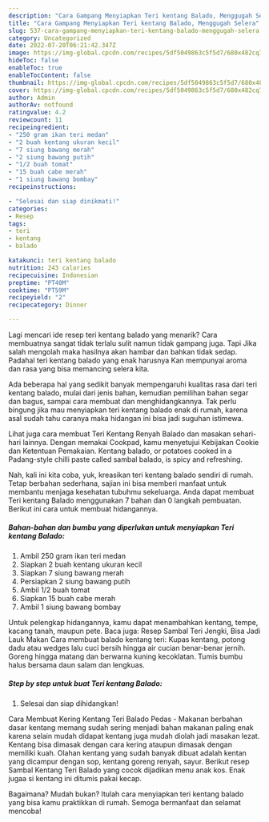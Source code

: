 ```yaml
---
description: "Cara Gampang Menyiapkan Teri kentang Balado, Menggugah Selera"
title: "Cara Gampang Menyiapkan Teri kentang Balado, Menggugah Selera"
slug: 537-cara-gampang-menyiapkan-teri-kentang-balado-menggugah-selera
category: Uncategorized
date: 2022-07-20T06:21:42.347Z
image: https://img-global.cpcdn.com/recipes/5df5049863c5f5d7/680x482cq70/teri-kentang-balado-foto-resep-utama.jpg
hideToc: false
enableToc: true
enableTocContent: false
thumbnail: https://img-global.cpcdn.com/recipes/5df5049863c5f5d7/680x482cq70/teri-kentang-balado-foto-resep-utama.jpg
cover: https://img-global.cpcdn.com/recipes/5df5049863c5f5d7/680x482cq70/teri-kentang-balado-foto-resep-utama.jpg
author: Admin
authorAv: notfound
ratingvalue: 4.2
reviewcount: 11
recipeingredient:
- "250 gram ikan teri medan"
- "2 buah kentang ukuran kecil"
- "7 siung bawang merah"
- "2 siung bawang putih"
- "1/2 buah tomat"
- "15 buah cabe merah"
- "1 siung bawang bombay"
recipeinstructions:

- "Selesai dan siap dinikmati!"
categories:
- Resep
tags:
- teri
- kentang
- balado

katakunci: teri kentang balado 
nutrition: 243 calories
recipecuisine: Indonesian
preptime: "PT40M"
cooktime: "PT59M"
recipeyield: "2"
recipecategory: Dinner

---
```



Lagi mencari ide resep teri kentang balado yang menarik? Cara membuatnya sangat tidak terlalu sulit namun tidak gampang juga. Tapi Jika salah mengolah maka hasilnya akan hambar dan bahkan tidak sedap. Padahal teri kentang balado yang enak harusnya Kan mempunyai aroma dan rasa yang bisa memancing selera kita.


Ada beberapa hal yang sedikit banyak mempengaruhi kualitas rasa dari teri kentang balado, mulai dari jenis bahan, kemudian pemilihan bahan segar dan bagus, sampai cara membuat dan menghidangkannya. Tak perlu bingung jika mau menyiapkan teri kentang balado enak di rumah, karena asal sudah tahu caranya maka hidangan ini bisa jadi suguhan istimewa.

Lihat juga cara membuat Teri Kentang Renyah Balado dan masakan sehari-hari lainnya. Dengan memakai Cookpad, kamu menyetujui Kebijakan Cookie dan Ketentuan Pemakaian. Kentang balado, or potatoes cooked in a Padang-style chilli paste called sambal balado, is spicy and refreshing.


Nah, kali ini kita coba, yuk, kreasikan teri kentang balado sendiri di rumah. Tetap berbahan sederhana, sajian ini bisa memberi manfaat untuk membantu menjaga kesehatan tubuhmu sekeluarga. Anda dapat membuat Teri kentang Balado menggunakan 7 bahan dan 0 langkah pembuatan. Berikut ini cara untuk membuat hidangannya.

<!--inarticleads1-->

##### Bahan-bahan dan bumbu yang diperlukan untuk menyiapkan Teri kentang Balado:

1. Ambil 250 gram ikan teri medan
1. Siapkan 2 buah kentang ukuran kecil
1. Siapkan 7 siung bawang merah
1. Persiapkan 2 siung bawang putih
1. Ambil 1/2 buah tomat
1. Siapkan 15 buah cabe merah
1. Ambil 1 siung bawang bombay


Untuk pelengkap hidangannya, kamu dapat menambahkan kentang, tempe, kacang tanah, maupun pete. Baca juga: Resep Sambal Teri Jengki, Bisa Jadi Lauk Makan Cara membuat balado kentang teri: Kupas kentang, potong dadu atau wedges lalu cuci bersih hingga air cucian benar-benar jernih. Goreng hingga matang dan berwarna kuning kecoklatan. Tumis bumbu halus bersama daun salam dan lengkuas. 

<!--inarticleads2-->

##### Step by step untuk buat Teri kentang Balado:


1. Selesai dan siap dihidangkan!

Cara Membuat Kering Kentang Teri Balado Pedas - Makanan berbahan dasar kentang memang sudah sering menjadi bahan makanan paling enak karena selain mudah didapat kentang juga mudah diolah jadi masakan lezat. Kentang bisa dimasak dengan cara kering ataupun dimasak dengan memiliki kuah. Olahan kentang yang sudah banyak dibuat adalah kentan yang dicampur dengan sop, kentang goreng renyah, sayur. Berikut resep Sambal Kentang Teri Balado yang cocok dijadikan menu anak kos. Enak jugaa si kentang ini ditumis pakai kecap. 

Bagaimana? Mudah bukan? Itulah cara menyiapkan teri kentang balado yang bisa kamu praktikkan di rumah. Semoga bermanfaat dan selamat mencoba!
